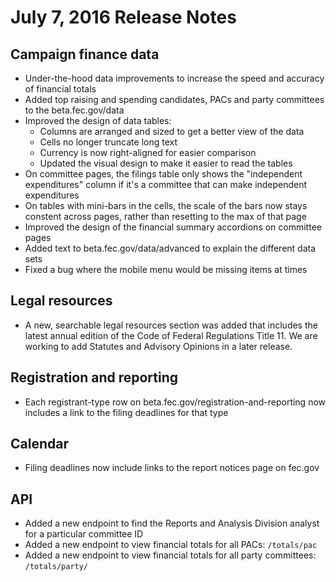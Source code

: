 # July 7, 2016 Release Notes

## Campaign finance data
- Under-the-hood data improvements to increase the speed and accuracy of financial totals
- Added top raising and spending candidates, PACs and party committees to the beta.fec.gov/data
- Improved the design of data tables: 
  - Columns are arranged and sized to get a better view of the data
  - Cells no longer truncate long text
  - Currency is now right-aligned for easier comparison
  - Updated the visual design to make it easier to read the tables
- On committee pages, the filings table only shows the "independent expenditures" column if it's a committee that can make independent expenditures
- On tables with mini-bars in the cells, the scale of the bars now stays constent across pages, rather than resetting to the max of that page
- Improved the design of the financial summary accordions on committee pages
- Added text to beta.fec.gov/data/advanced to explain the different data sets
- Fixed a bug where the mobile menu would be missing items at times

## Legal resources
- A new, searchable legal resources section was added that includes the latest annual edition of the Code of Federal Regulations Title 11.  We are working to add Statutes and Advisory Opinions in a later release.

## Registration and reporting
- Each registrant-type row on beta.fec.gov/registration-and-reporting now includes a link to the filing deadlines for that type

## Calendar
- Filing deadlines now include links to the report notices page on fec.gov

## API
- Added a new endpoint to find the Reports and Analysis Division analyst for a particular committee ID
- Added a new endpoint to view financial totals for all PACs: `/totals/pac`
- Added a new endpoint to view financial totals for all party committees: `/totals/party/`
